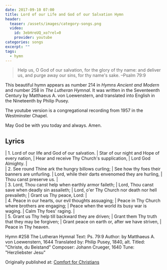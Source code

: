 ```yaml
---
date: 2017-09-10 07:00 
title: Lord of our Life and God of our Salvation Hymn
header:
  teaser: /assets/images/category-songs.png
  video:
    id: 3ebHreUQ_xo?rel=0
    provider: youtube
categories: songs
excerpt: ""
tags:
  - hymn
---
```


> Help us, O God of our salvation, for the glory of thy name: and deliver us, and purge away our sins, for thy name's sake. –Psalm 79:9

This beautiful hymn appears as number 214 in *Hymns Ancient and Modern* and number 258 in *The Lutheran Hymnal*.  It was written in the Seventeenth Century by Matthaeus A. von Loewenstern, and translated into English in the Nineteenth by Philip Pusey.

The youtube version is a congregational recording from 1957 in the Westminster Chapel.

May God be with you today and always.  Amen.

## Lyrics

|  1. Lord of our life and God of our salvation.
|  Star of our night and Hope of every nation,
|  Hear and receive Thy Church's supplication,
|  Lord God Almighty.
|  
|  2. See round Thine ark the hungry billows curling;
|  See how thy foes their banners are unfurling.
|  Lord, while their darts envenomed they are hurling,
|  Thou canst preserve us.
|  
|  3. Lord, Thou canst help when earthly armor faileth;
|  Lord, Thou canst save when deadly sin assaileth;
|  Lord, o'er Thy Church nor death nor hell prevaileth;
|  Grant us Thy peace, Lord:
|  
|  4. Peace in our hearts, our evil thoughts assuaging;
|  Peace in Thy Church where brothers are engaging;
|  Peace when the world its busy war is waging.
|  Calm Thy foes' raging.
|  
|  5. Grant us Thy help till backward they are driven;
|  Grant them Thy truth that they may be forgiven;
|  Grant peace on earth or, after we have striven,
|  Peace in Thy heaven.

Hymn #258
The Lutheran Hymnal
Text: Ps. 79:9
Author: by Matthaeus A. von Loewenstern, 1644
Translated by: Philip Pusey, 1840, alt.
Titled: "Christe, du Beistand"
Composer: Johann Crueger, 1640
Tune: "Herzliebster Jesu"

<div>Originally published at: <a href='http://www.alecsatin.com/'>Comfort for Christians</a></div>